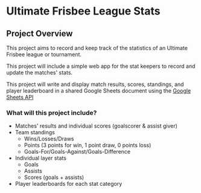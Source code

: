 # Ultimate Frisbee League Stats

## Project Overview
This project aims to record and keep track of the statistics of an Ultimate Frisbee league or tournament.

This project will include a simple web app for the stat keepers to record and update the matches' stats.

This project will write and display match results, scores, standings, and player leaderboard in a shared Google Sheets document using the [Google Sheets API](https://developers.google.com/sheets/api/reference/rest)

### What will this project include?
 - Matches' results and individual scores (goalscorer & assist giver)
 - Team standings
   - Wins/Losses/Draws
   - Points (3 points for win, 1 point draw, 0 points loss)
   - Goals-For/Goals-Against/Goals-Difference
 - Individual layer stats
   - Goals
   - Assists
   - Scores (goals + assists)
 - Player leaderboards for each stat category
